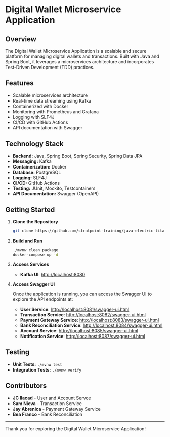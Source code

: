 # Digital Wallet Microservice Application

## Overview

The Digital Wallet Microservice Application is a scalable and secure platform for managing digital wallets and transactions. Built with Java and Spring Boot, it leverages a microservices architecture and incorporates Test-Driven Development (TDD) practices.

## Features

- Scalable microservices architecture
- Real-time data streaming using Kafka
- Containerized with Docker
- Monitoring with Prometheus and Grafana
- Logging with SLF4J
- CI/CD with GitHub Actions
- API documentation with Swagger

## Technology Stack

- **Backend:** Java, Spring Boot, Spring Security, Spring Data JPA
- **Messaging:** Kafka
- **Containerization:** Docker
- **Database:** PostgreSQL
- **Logging:** SLF4J
- **CI/CD:** GitHub Actions
- **Testing:** JUnit, Mockito, Testcontainers
- **API Documentation:** Swagger (OpenAPI)

## Getting Started

1. **Clone the Repository**

    ```bash
    git clone https://github.com/stratpoint-training/java-electric-titans.git
    ```

2. **Build and Run**

    ```bash
    ./mvnw clean package
    docker-compose up -d
    ```

3. **Access Services**

    - **Kafka UI**: [http://localhost:8080](http://localhost:8080)


4. **Access Swagger UI**

    Once the application is running, you can access the Swagger UI to explore the API endpoints at:

    - **User Service**: [http://localhost:8081/swagger-ui.html](http://localhost:8081/swagger-ui/index.html)
    - **Transaction Service**: [http://localhost:8082/swagger-ui.html](http://localhost:8082/swagger-ui/index.html)
    - **Payment Gateway Service**: [http://localhost:8083/swagger-ui.html](http://localhost:8083/swagger-ui/index.html)
    - **Bank Reconciliation Service**: [http://localhost:8084/swagger-ui.html](http://localhost:8084/swagger-ui/index.html)
    - **Account Service**: [http://localhost:8085/swagger-ui.html](http://localhost:8085/swagger-ui/index.html)
    - **Notification Service**: [http://localhost:8087/swagger-ui.html](http://localhost:8087/swagger-ui/index.html)


## Testing

- **Unit Tests:** `./mvnw test`
- **Integration Tests:** `./mvnw verify`


## Contributors

- **JC Ilacad** - User and Account Servce
- **Sam Nieva** - Transaction Service
- **Jay Abrenica** - Payment Gateway Service
- **Bea Franco** - Bank Reconciliation


---

Thank you for exploring the Digital Wallet Microservice Application!
#
#
